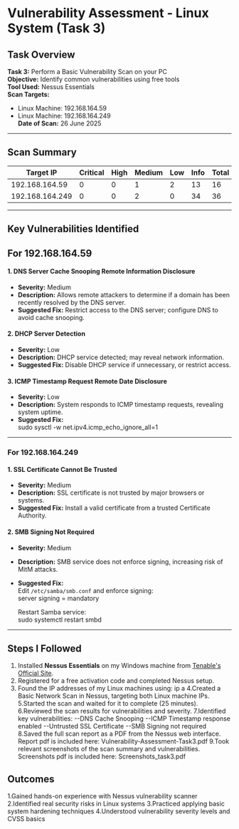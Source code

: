 # Vulnerability Assessment - Linux System (Task 3)

## Task Overview

**Task 3:** Perform a Basic Vulnerability Scan on your PC  
**Objective:** Identify common vulnerabilities using free tools  
**Tool Used:** Nessus Essentials  
**Scan Targets:**  
- Linux Machine: 192.168.164.59  
- Linux Machine: 192.168.164.249  
**Date of Scan:** 26 June 2025  

---

## Scan Summary

| Target IP         | Critical | High | Medium | Low | Info | Total |
|-------------------|----------|------|--------|-----|------|-------|
| 192.168.164.59    | 0        | 0    | 1      | 2   | 13   | 16    |
| 192.168.164.249   | 0        | 0    | 2      | 0   | 34   | 36    |

---

## Key Vulnerabilities Identified

## **For 192.168.164.59**

#### 1. DNS Server Cache Snooping Remote Information Disclosure  
- **Severity:** Medium  
- **Description:** Allows remote attackers to determine if a domain has been recently resolved by the DNS server.  
- **Suggested Fix:** Restrict access to the DNS server; configure DNS to avoid cache snooping.

#### 2. DHCP Server Detection  
- **Severity:** Low  
- **Description:** DHCP service detected; may reveal network information.  
- **Suggested Fix:** Disable DHCP service if unnecessary, or restrict access.

#### 3. ICMP Timestamp Request Remote Date Disclosure  
- **Severity:** Low  
- **Description:** System responds to ICMP timestamp requests, revealing system uptime.  
- **Suggested Fix:**  
    sudo sysctl -w net.ipv4.icmp_echo_ignore_all=1
  
---

### **For 192.168.164.249**

#### 1. SSL Certificate Cannot Be Trusted  
- **Severity:** Medium  
- **Description:** SSL certificate is not trusted by major browsers or systems.  
- **Suggested Fix:** Install a valid certificate from a trusted Certificate Authority.

#### 2. SMB Signing Not Required  
- **Severity:** Medium  
- **Description:** SMB service does not enforce signing, increasing risk of MitM attacks.  
- **Suggested Fix:**  
  Edit `/etc/samba/smb.conf` and enforce signing:  
    server signing = mandatory
    
  Restart Samba service:  
    sudo systemctl restart smbd

---


## Steps I Followed

1. Installed **Nessus Essentials** on my Windows machine from [Tenable's Official Site](https://www.tenable.com/products/nessus/nessus-essentials).
2. Registered for a free activation code and completed Nessus setup.
3. Found the IP addresses of my Linux machines using:
   ip a
4.Created a Basic Network Scan in Nessus, targeting both Linux machine IPs.
5.Started the scan and waited for it to complete (25 minutes).
6.Reviewed the scan results for vulnerabilities and severity.
7.Identified key vulnerabilities:
--DNS Cache Snooping
--ICMP Timestamp response enabled
--Untrusted SSL Certificate
--SMB Signing not required
8.Saved the full scan report as a PDF from the Nessus web interface.
   Report pdf is included here: Vulnerability-Assessment-Task3.pdf
9.Took relevant screenshots of the scan summary and vulnerabilities.
   Screenshots pdf is included here: Screenshots_task3.pdf


## Outcomes

1.Gained hands-on experience with Nessus vulnerability scanner
2.Identified real security risks in Linux systems
3.Practiced applying basic system hardening techniques
4.Understood vulnerability severity levels and CVSS basics


